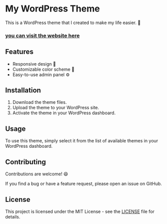 # My WordPress Theme

This is a WordPress theme that I created to make my life easier. :tada:

<h3><a href="https://giorgiogtelian.github.io/Wordpress_project/">you can visit the website here</a></h3>

## Features

- Responsive design :iphone:
- Customizable color scheme :art:
- Easy-to-use admin panel :gear:

## Installation

1. Download the theme files.
2. Upload the theme to your WordPress site.
3. Activate the theme in your WordPress dashboard.

## Usage

To use this theme, simply select it from the list of available themes in your WordPress dashboard.

## Contributing

Contributions are welcome! :smile:

If you find a bug or have a feature request, please open an issue on GitHub.

## License

This project is licensed under the MIT License - see the [LICENSE](LICENSE) file for details.

